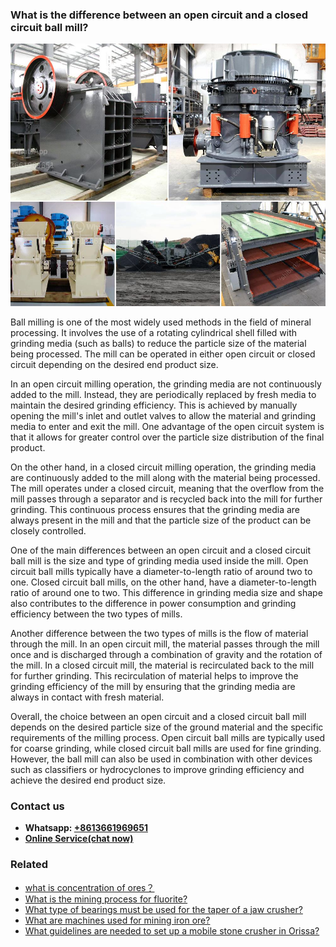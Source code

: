 <h3>What is the difference between an open circuit and a closed circuit ball mill?</h3><img src='1701742724.jpg' alt=''><p>Ball milling is one of the most widely used methods in the field of mineral processing. It involves the use of a rotating cylindrical shell filled with grinding media (such as balls) to reduce the particle size of the material being processed. The mill can be operated in either open circuit or closed circuit depending on the desired end product size.</p><p>In an open circuit milling operation, the grinding media are not continuously added to the mill. Instead, they are periodically replaced by fresh media to maintain the desired grinding efficiency. This is achieved by manually opening the mill's inlet and outlet valves to allow the material and grinding media to enter and exit the mill. One advantage of the open circuit system is that it allows for greater control over the particle size distribution of the final product.</p><p>On the other hand, in a closed circuit milling operation, the grinding media are continuously added to the mill along with the material being processed. The mill operates under a closed circuit, meaning that the overflow from the mill passes through a separator and is recycled back into the mill for further grinding. This continuous process ensures that the grinding media are always present in the mill and that the particle size of the product can be closely controlled.</p><p>One of the main differences between an open circuit and a closed circuit ball mill is the size and type of grinding media used inside the mill. Open circuit ball mills typically have a diameter-to-length ratio of around two to one. Closed circuit ball mills, on the other hand, have a diameter-to-length ratio of around one to two. This difference in grinding media size and shape also contributes to the difference in power consumption and grinding efficiency between the two types of mills.</p><p>Another difference between the two types of mills is the flow of material through the mill. In an open circuit mill, the material passes through the mill once and is discharged through a combination of gravity and the rotation of the mill. In a closed circuit mill, the material is recirculated back to the mill for further grinding. This recirculation of material helps to improve the grinding efficiency of the mill by ensuring that the grinding media are always in contact with fresh material.</p><p>Overall, the choice between an open circuit and a closed circuit ball mill depends on the desired particle size of the ground material and the specific requirements of the milling process. Open circuit ball mills are typically used for coarse grinding, while closed circuit ball mills are used for fine grinding. However, the ball mill can also be used in combination with other devices such as classifiers or hydrocyclones to improve grinding efficiency and achieve the desired end product size.</p><h3>Contact us</h3><ul><li><strong>Whatsapp:&nbsp;<a href="https://wa.me/8613661969651">+8613661969651</a></strong></li><li><a href="https://swt.shibang-china.com/?git&amp;zhl&amp;What is the difference between an open circuit and a closed circuit ball mill"><strong>Online Service(chat now)</strong></a></li></ul><h3>Related</h3><ul><li><a href='what is concentration of ores？.md'>what is concentration of ores？</a></li><li><a href='What is the mining process for fluorite.md'>What is the mining process for fluorite?</a></li><li><a href='What type of bearings must be used for the taper of a jaw crusher.md'>What type of bearings must be used for the taper of a jaw crusher?</a></li><li><a href='What are machines used for mining iron ore.md'>What are machines used for mining iron ore?</a></li><li><a href='What guidelines are needed to set up a mobile stone crusher in Orissa.md'>What guidelines are needed to set up a mobile stone crusher in Orissa?</a></li></ul>